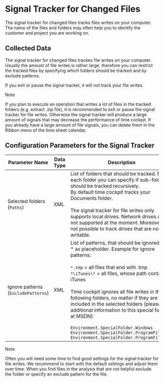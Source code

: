 # Signal Tracker for Changed Files	

The signal tracker for changed files tracks files writes on your computer. The name of the files and folders may often help you to identify the customer and project you are working on.

## Collected Data

The signal tracker for changed files trackes file writes on your computer. Usually the amount of file writes is rather large, therefore you can restrict the tracked files by specifying which folders should be tracked and by exclude patterns.

If you exit or pause the signal tracker, it will not track your file writes.

> [!NOTE]
If you plan to execute an operation that writes a lot of files in the tracked folders (e.g. extract .zip file), it is recommended to exit or pause the signal tracker for file writes. Otherwise the signal tracker will produce a large amount of signals that may decrease the performance of time cockpit. If you already have a large amount of file signals, you can delete them in the Ribbon menu of the time sheet calendar.

## Configuration Parameters for the Signal Tracker

Parameter Name | Data Type | Description
--- | --- | ---
Selected folders (`Paths`) | XML | List of folders that should be tracked. For each folder you can specify if sub-folders should be tracked recursively.<br/>By default time cockpit tracks your Documents folder.<br/><br/>The signal tracker for file writes only supports local drives. Network drives are not supported at the moment. Moreover it is not possible to track drives that are not writable.
Ignore patterns (`ExcludePatterns`) | XML	| List of patterns, that should be ignored. Use * as placeholder. Example for ignore patterns:<br/><br/>`*.tmp` = all files that end with .tmp<br/>`*\iTunes\*` = all files, whose path contains iTunes<br/><br/>Time cockpit ignores all file writes in the following folders, no matter if they are included in the selected folders (please find additional information to this special folders at MSDN):<br/><br/>`Environment.SpecialFolder.Windows`<br/>`Environment.SpecialFolder.ProgramFiles`<br/>`Environment.SpecialFolder.ProgramFilesX86`

> [!NOTE]
Often you will need some time to find good settings for the signal tracker for file writes. We recommend to start with the default settings and adjust them over time. When you find files in the analysis that are not helpful exclude the folder or specify an exclude pattern for the file.